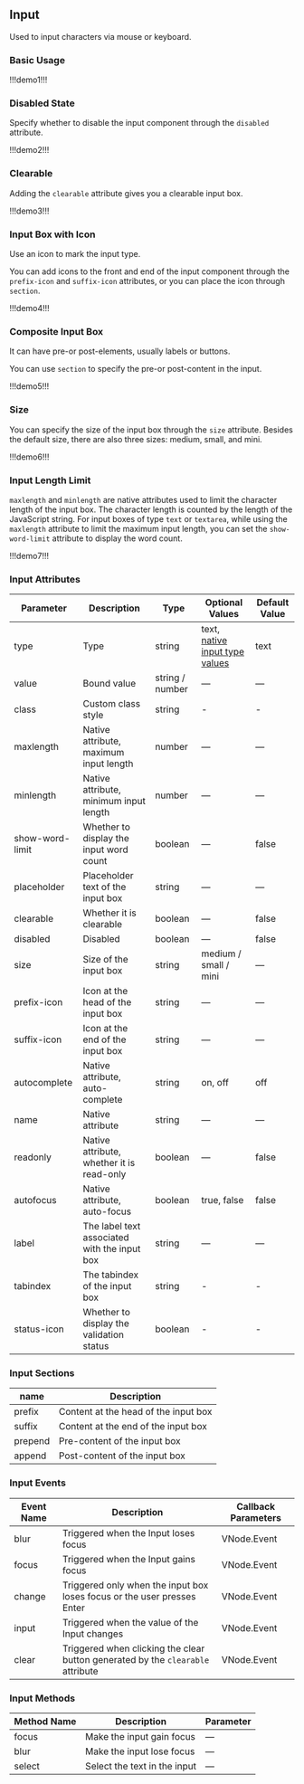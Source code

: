 ## Input

Used to input characters via mouse or keyboard.

### Basic Usage

!!!demo1!!!

### Disabled State

Specify whether to disable the input component through the `disabled` attribute.

!!!demo2!!!

### Clearable

Adding the `clearable` attribute gives you a clearable input box.

!!!demo3!!!

### Input Box with Icon

Use an icon to mark the input type.

You can add icons to the front and end of the input component through the `prefix-icon` and `suffix-icon` attributes, or you can place the icon through `section`.

!!!demo4!!!

### Composite Input Box

It can have pre-or post-elements, usually labels or buttons.

You can use `section` to specify the pre-or post-content in the input.

!!!demo5!!!

### Size

You can specify the size of the input box through the `size` attribute. Besides the default size, there are also three sizes: medium, small, and mini.

!!!demo6!!!

### Input Length Limit

`maxlength` and `minlength` are native attributes used to limit the character length of the input box. The character length is counted by the length of the JavaScript string. For input boxes of type `text` or `textarea`, while using the `maxlength` attribute to limit the maximum input length, you can set the `show-word-limit` attribute to display the word count.

!!!demo7!!!

### Input Attributes

| Parameter       | Description                                  | Type            | Optional Values                                                                                                          | Default Value |
| --------------- | -------------------------------------------- | --------------- | ------------------------------------------------------------------------------------------------------------------------ | ------------- |
| type            | Type                                         | string          | text, [native input type values](https://developer.mozilla.org/en-US/docs/Web/HTML/Element/input#Form_%3Cinput%3E_types) | text          |
| value           | Bound value                                  | string / number | —                                                                                                                        | —             |
| class           | Custom class style                           | string          | -                                                                                                                        | -             |
| maxlength       | Native attribute, maximum input length       | number          | —                                                                                                                        | —             |
| minlength       | Native attribute, minimum input length       | number          | —                                                                                                                        | —             |
| show-word-limit | Whether to display the input word count      | boolean         | —                                                                                                                        | false         |
| placeholder     | Placeholder text of the input box            | string          | —                                                                                                                        | —             |
| clearable       | Whether it is clearable                      | boolean         | —                                                                                                                        | false         |
| disabled        | Disabled                                     | boolean         | —                                                                                                                        | false         |
| size            | Size of the input box                        | string          | medium / small / mini                                                                                                    | —             |
| prefix-icon     | Icon at the head of the input box            | string          | —                                                                                                                        | —             |
| suffix-icon     | Icon at the end of the input box             | string          | —                                                                                                                        | —             |
| autocomplete    | Native attribute, auto-complete              | string          | on, off                                                                                                                  | off           |
| name            | Native attribute                             | string          | —                                                                                                                        | —             |
| readonly        | Native attribute, whether it is read-only    | boolean         | —                                                                                                                        | false         |
| autofocus       | Native attribute, auto-focus                 | boolean         | true, false                                                                                                              | false         |
| label           | The label text associated with the input box | string          | —                                                                                                                        | —             |
| tabindex        | The tabindex of the input box                | string          | -                                                                                                                        | -             |
| status-icon     | Whether to display the validation status     | boolean         | -                                                                                                                        | -             |

### Input Sections

| name    | Description                          |
| ------- | ------------------------------------ |
| prefix  | Content at the head of the input box |
| suffix  | Content at the end of the input box  |
| prepend | Pre-content of the input box         |
| append  | Post-content of the input box        |

### Input Events

| Event Name | Description                                                                     | Callback Parameters |
| ---------- | ------------------------------------------------------------------------------- | ------------------- |
| blur       | Triggered when the Input loses focus                                            | VNode.Event         |
| focus      | Triggered when the Input gains focus                                            | VNode.Event         |
| change     | Triggered only when the input box loses focus or the user presses Enter         | VNode.Event         |
| input      | Triggered when the value of the Input changes                                   | VNode.Event         |
| clear      | Triggered when clicking the clear button generated by the `clearable` attribute | VNode.Event         |

### Input Methods

| Method Name | Description                  | Parameter |
| ----------- | ---------------------------- | --------- |
| focus       | Make the input gain focus    | —         |
| blur        | Make the input lose focus    | —         |
| select      | Select the text in the input | —         |
